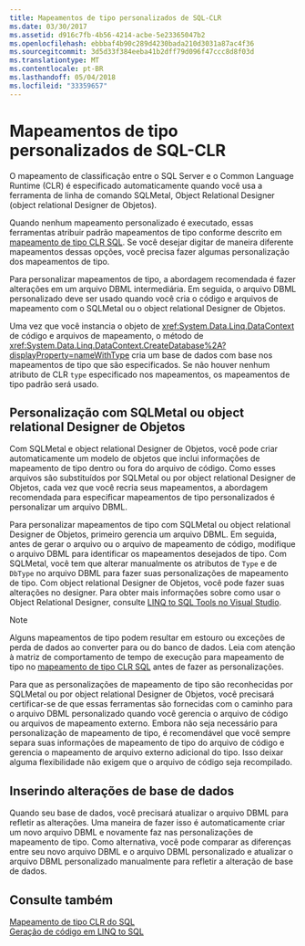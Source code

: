 ```yaml
---
title: Mapeamentos de tipo personalizados de SQL-CLR
ms.date: 03/30/2017
ms.assetid: d916c7fb-4b56-4214-acbe-5e23365047b2
ms.openlocfilehash: ebbbaf4b90c289d4230bada210d3031a87ac4f36
ms.sourcegitcommit: 3d5d33f384eeba41b2dff79d096f47ccc8d8f03d
ms.translationtype: MT
ms.contentlocale: pt-BR
ms.lasthandoff: 05/04/2018
ms.locfileid: "33359657"
---
```

# <a name="sql-clr-custom-type-mappings"></a>Mapeamentos de tipo personalizados de SQL-CLR
O mapeamento de classificação entre o SQL Server e o Common Language Runtime (CLR) é especificado automaticamente quando você usa a ferramenta de linha de comando SQLMetal, Object Relational Designer (object relational Designer de Objetos).  
  
 Quando nenhum mapeamento personalizado é executado, essas ferramentas atribuir padrão mapeamentos de tipo conforme descrito em [mapeamento de tipo CLR SQL](../../../../../../docs/framework/data/adonet/sql/linq/sql-clr-type-mapping.md). Se você desejar digitar de maneira diferente mapeamentos dessas opções, você precisa fazer algumas personalização dos mapeamentos de tipo.  
  
 Para personalizar mapeamentos de tipo, a abordagem recomendada é fazer alterações em um arquivo DBML intermediária. Em seguida, o arquivo DBML personalizado deve ser usado quando você cria o código e arquivos de mapeamento com o SQLMetal ou o object relational Designer de Objetos.  
  
 Uma vez que você instancia o objeto de <xref:System.Data.Linq.DataContext> de código e arquivos de mapeamento, o método de <xref:System.Data.Linq.DataContext.CreateDatabase%2A?displayProperty=nameWithType> cria um base de dados com base nos mapeamentos de tipo que são especificados. Se não houver nenhum atributo de CLR `type` especificado nos mapeamentos, os mapeamentos de tipo padrão será usado.  
  
## <a name="customization-with-sqlmetal-or-or-designer"></a>Personalização com SQLMetal ou object relational Designer de Objetos  
 Com SQLMetal e object relational Designer de Objetos, você pode criar automaticamente um modelo de objetos que inclui informações de mapeamento de tipo dentro ou fora do arquivo de código. Como esses arquivos são substituídos por SQLMetal ou por object relational Designer de Objetos, cada vez que você recria seus mapeamentos, a abordagem recomendada para especificar mapeamentos de tipo personalizados é personalizar um arquivo DBML.  
  
 Para personalizar mapeamentos de tipo com SQLMetal ou object relational Designer de Objetos, primeiro gerencia um arquivo DBML. Em seguida, antes de gerar o arquivo ou o arquivo de mapeamento de código, modifique o arquivo DBML para identificar os mapeamentos desejados de tipo. Com SQLMetal, você tem que alterar manualmente os atributos de `Type` e de `DbType` no arquivo DBML para fazer suas personalizações de mapeamento de tipo. Com object relational Designer de Objetos, você pode fazer suas alterações no designer. Para obter mais informações sobre como usar o Object Relational Designer, consulte [LINQ to SQL Tools no Visual Studio](/visualstudio/data-tools/linq-to-sql-tools-in-visual-studio2).  
  
> [!NOTE]
>  Alguns mapeamentos de tipo podem resultar em estouro ou exceções de perda de dados ao converter para ou do banco de dados. Leia com atenção à matriz de comportamento de tempo de execução para mapeamento de tipo no [mapeamento de tipo CLR SQL](../../../../../../docs/framework/data/adonet/sql/linq/sql-clr-type-mapping.md) antes de fazer as personalizações.  
  
 Para que as personalizações de mapeamento de tipo são reconhecidas por SQLMetal ou por object relational Designer de Objetos, você precisará certificar-se de que essas ferramentas são fornecidas com o caminho para o arquivo DBML personalizado quando você gerencia o arquivo de código ou arquivos de mapeamento externo. Embora não seja necessário para personalização de mapeamento de tipo, é recomendável que você sempre separa suas informações de mapeamento de tipo do arquivo de código e gerencia o mapeamento de arquivo externo adicional do tipo. Isso deixar alguma flexibilidade não exigem que o arquivo de código seja recompilado.  
  
## <a name="incorporating-database-changes"></a>Inserindo alterações de base de dados  
 Quando seu base de dados, você precisará atualizar o arquivo DBML para refletir as alterações. Uma maneira de fazer isso é automaticamente criar um novo arquivo DBML e novamente faz nas personalizações de mapeamento de tipo. Como alternativa, você pode comparar as diferenças entre seu novo arquivo DBML e o arquivo DBML personalizado e atualizar o arquivo DBML personalizado manualmente para refletir a alteração de base de dados.  
  
## <a name="see-also"></a>Consulte também  
 [Mapeamento de tipo CLR do SQL](../../../../../../docs/framework/data/adonet/sql/linq/sql-clr-type-mapping.md)  
 [Geração de código em LINQ to SQL](../../../../../../docs/framework/data/adonet/sql/linq/code-generation-in-linq-to-sql.md)
